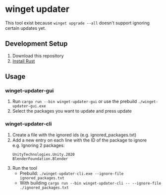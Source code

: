 # winget updater

This tool exist because `winget upgrade --all` doesn't support ignoring certain updates yet.

## Development Setup

1. Download this repository
2. [Install Rust](https://www.rust-lang.org/tools/install)

## Usage

### winget-updater-gui

1. Run `cargo run --bin winget-updater-gui` or use the prebuild `./winget-updater-gui.exe`
2. Select the packages you want to update and press update

### winget-updater-cli

1. Create a file with the ignored ids (e.g. ignored_packages.txt)
2. Add a new entry on each line with the ID of the package to ignore  
   e.g. Ignoring 2 packages:
   ```
   UnityTechnologies.Unity.2020
   BlenderFoundation.Blender
   ```
4. Run the tool  
   - Prebuild: `./winget-updater-cli.exe --ignore-file ignored_packages.txt`
   - With building `cargo run --bin winget-updater-cli -- --ignore-file ./ignored_packages.txt`
